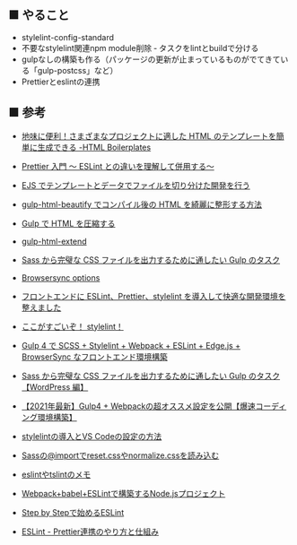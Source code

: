 ## ■ やること

- stylelint-config-standard
- 不要なstylelint関連npm module削除
‐ タスクをlintとbuildで分ける
- gulpなしの構築も作る（パッケージの更新が止まっているものがでてきている「gulp-postcss」など）
- Prettierとeslintの連携

## ■ 参考

- [地味に便利！さまざまなプロジェクトに適した HTML のテンプレートを簡単に生成できる -HTML Boilerplates](https://coliss.com/articles/build-websites/operation/work/html-boilerplates.html)

- [Prettier 入門 ～ ESLint との違いを理解して併用する～](https://qiita.com/soarflat/items/06377f3b96964964a65d)

- [EJS でテンプレートとデータでファイルを切り分けた開発を行う](https://designsupply-web.com/media/knowledgeside/5907/)

- [gulp-html-beautify でコンパイル後の HTML を綺麗に整形する方法](https://dezanari.com/gulp-html-beautify/)

- [Gulp で HTML を圧縮する](https://www.yoheim.net/blog.php?q=20180304)

- [gulp-html-extend](https://www.npmjs.com/package/gulp-html-extend)

- [Sass から完璧な CSS ファイルを出力するために通したい Gulp のタスク](https://haniwaman.com/gulp-sass/)

- [Browsersync options](https://www.browsersync.io/docs/options)

- [フロントエンドに ESLint、Prettier、stylelint を導入して快適な開発環境を整えました](http://cluex-developers.hateblo.jp/entry/2019/01/10/171237)

- [ここがすごいぞ！ stylelint！](https://qiita.com/terrierscript/items/ff4f6972c988afbec3a8)

- [Gulp 4 で SCSS + Stylelint + Webpack + ESLint + Edge.js + BrowserSync なフロントエンド環境構築](https://www.hypertextcandy.com/gulp-4-frontend-development-starter)

- [Sass から完璧な CSS ファイルを出力するために通したい Gulp のタスク【WordPress 編】](https://haniwaman.com/gulp-sass/)

- [【2021年最新】Gulp4 + Webpackの超オススメ設定を公開【爆速コーディング環境構築】](https://flex-box.net/gulp-webpack/)

- [stylelintの導入とVS Codeの設定の方法](https://qiita.com/y-w/items/bd7f11013fe34b69f0df)

- [Sassの@importでreset.cssやnormalize.cssを読み込む](https://qiita.com/irok/items/08a4a015c24a7a83510f)

- [eslintやtslintのメモ](https://blog.local-c.com/archives/2526)

- [Webpack+babel+ESLintで構築するNode.jsプロジェクト](https://qiita.com/TAK_EMI/items/ce81f71abf8e26d0fc61)

- [Step by Stepで始めるESLint](https://qiita.com/howdy39/items/6e2c75861bc5a14b2acf#設定ファイルの種類について)

- [ESLint - Prettier連携のやり方と仕組み](https://qiita.com/ikngtty/items/4df2e13d2fa1c4c47528)
